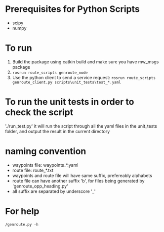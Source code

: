 # Prerequisites for Python Scripts
- scipy
- numpy

# To run
1. Build the package using catkin build and make sure you have mw_msgs package
2. `rosrun route_scripts genroute_node`
3. Use the python client to send a service request: 
`rosrun route_scripts genroute_client.py scripts\unit_tests\test_*.yaml`

# To run the unit tests in order to check the script
'./run_test.py'
it will run the script through all the yaml files in the unit_tests folder, and output the result in the current directory

# naming convention
- waypoints file: waypoints_*.yaml
- route file: route_*.txt
- waypoints and route file will have same suffix, prefereably alphabets
- route file can have another suffix 'b', for files being generated by 'genroute_opp_heading.py'
- all suffix are separated by underscore '_'

# For help
`/genroute.py -h`
